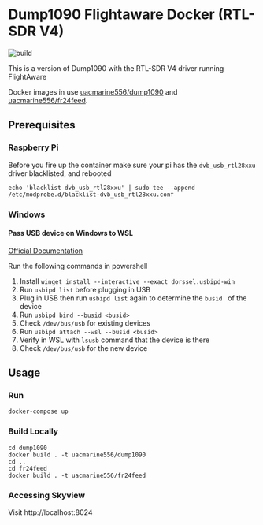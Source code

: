 # Dump1090 Flightaware Docker (RTL-SDR V4) 
![build](https://github.com/mvanzanten/docker-dump1090/actions/workflows/build.yml/badge.svg)

This is a version of Dump1090 with the RTL-SDR V4 driver running FlightAware

Docker images in use [uacmarine556/dump1090](https://hub.docker.com/r/uacmarine556/dump1090) and [uacmarine556/fr24feed](https://hub.docker.com/r/uacmarine556/fr24feed).

## Prerequisites
### Raspberry Pi
Before you fire up the container make sure your pi has the `dvb_usb_rtl28xxu` driver blacklisted, and rebooted

`echo 'blacklist dvb_usb_rtl28xxu' | sudo tee --append /etc/modprobe.d/blacklist-dvb_usb_rtl28xxu.conf`

### Windows
#### Pass USB device on Windows to WSL
[Official Documentation](https://learn.microsoft.com/en-us/windows/wsl/connect-usb)

Run the following commands in powershell
1. Install `winget install --interactive --exact dorssel.usbipd-win`
2. Run `usbipd list` before plugging in USB
3. Plug in USB then run `usbipd list` again to determine the `busid ` of the device
4. Run `usbipd bind --busid <busid>`
5. Check `/dev/bus/usb` for existing devices
6. Run `usbipd attach --wsl --busid <busid>`
7. Verify in WSL with `lsusb` command that the device is there
8. Check `/dev/bus/usb` for the new device


## Usage
### Run
`docker-compose up`

### Build Locally
```
cd dump1090
docker build . -t uacmarine556/dump1090
cd ..
cd fr24feed
docker build . -t uacmarine556/fr24feed
```

### Accessing Skyview
Visit http://localhost:8024